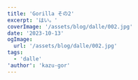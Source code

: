 ```yaml
---
title: 'Gorilla その2'
excerpt: 'はい。'
coverImage: '/assets/blog/dalle/002.jpg'
date: '2023-10-13'
ogImage:
  url: '/assets/blog/dalle/002.jpg'
tags:
  - 'dalle'
'author': 'kazu-gor'
---
```


